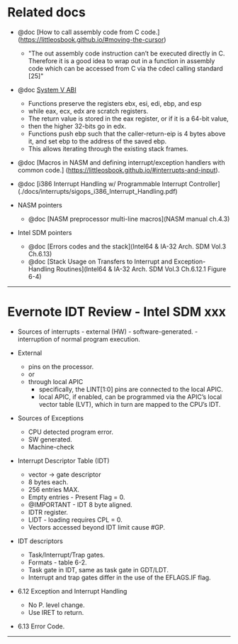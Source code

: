 # Related docs

* @doc [How to call assembly code from C code.]
       (https://littleosbook.github.io/#moving-the-cursor)
  * "The out assembly code instruction can’t be executed directly in C. Therefore
    it is a good idea to wrap out in a function in assembly code which can be
    accessed from C via the cdecl calling standard [25]"
* @doc [System V ABI](https://wiki.osdev.org/System_V_ABI#i386)
  * Functions preserve the registers ebx, esi, edi, ebp, and esp
  * while eax, ecx, edx are scratch registers.
  * The return value is stored in the eax register, or if it is a 64-bit value,
  * then the higher 32-bits go in edx.
  * Functions push ebp such that the caller-return-eip is 4 bytes above it, and
    set ebp to the address of the saved ebp.
  * This allows iterating through the existing stack frames.
* @doc [Macros in NASM and defining interrupt/exception handlers with common
       code.] (https://littleosbook.github.io/#interrupts-and-input).
* @doc [i386 Interrupt Handling w/ Programmable Interrupt Controller]
        (./docs/interrupts/sigops_i386_Interrupt_Handling.pdf)

* NASM pointers
  * @doc [NASM preprocessor multi-line macros](NASM manual ch.4.3)

* Intel SDM pointers
  * @doc [Errors codes and the stack](Intel64 & IA-32 Arch. SDM Vol.3 Ch.6.13)
  * @doc [Stack Usage on Transfers to Interrupt and Exception-Handling Routines](Intel64 & IA-32 Arch. SDM Vol.3 Ch.6.12.1 Figure 6-4)

- - -

# Evernote IDT Review - Intel SDM xxx

* Sources of interrupts - external (HW) - software-generated. - interruption of normal program execution.

* External
  * pins on the processor.
  * or
  * through local APIC
    * specifically, the LINT[1:0] pins are connected to the local APIC.
    * local APIC, if enabled, can be programmed via the APIC’s local vector table (LVT), which in turn are mapped to the CPU’s IDT.

* Sources of Exceptions
  * CPU detected program error.
  * SW generated.
  * Machine-check

* Interrupt Descriptor Table (IDT)
  * vector -> gate descriptor
  * 8 bytes each.
  * 256 entries MAX.
  * Empty entries - Present Flag = 0.
  * @IMPORTANT - IDT 8 byte aligned.
  * IDTR register.
  * LIDT - loading requires CPL = 0.
  * Vectors accessed beyond IDT limit cause #GP.

* IDT descriptors
  * Task/Interrupt/Trap gates.
  * Formats - table 6-2.
  * Task gate in IDT, same as task gate in GDT/LDT.
  * Interrupt and trap gates differ in the use of the EFLAGS.IF flag.

* 6.12 Exception and Interrupt Handling
  * No P. level change.
  * Use IRET to return.

* 6.13 Error Code.

- - -